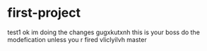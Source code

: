 # first-project
test1
ok im doing the changes 
gugxkutxnh
this is your boss do the modefication
unless you r fired
vliclyilvh
 master
